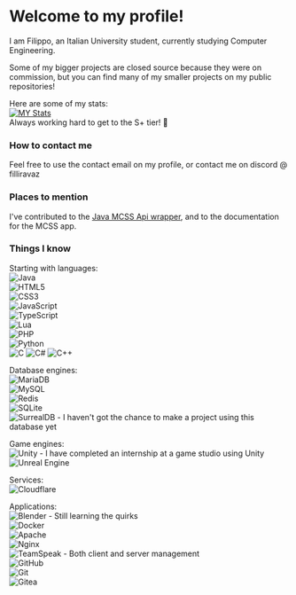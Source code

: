 # Welcome to my profile!

I am Filippo, an Italian University student, currently studying Computer Engineering.

Some of my bigger projects are closed source because they were on commission, but you can find many of my smaller projects on my public repositories!  

Here are some of my stats:  
[![MY Stats](https://github-readme-stats-cyan-six-26.vercel.app/api?username=vaio2005&layout=compact&show_icons=true&theme=dark&custom_title=Vaio2005%27s%20GitHub%20Stats)](https://github.com/vaio2005)<br>
Always working hard to get to the S+ tier! 💪

### How to contact me
Feel free to use the contact email on my profile, or contact me on discord @ filliravaz

### Places to mention
I've contributed to the [Java MCSS Api wrapper](https://github.com/mcserversoft-community/mcss-api-java), and to the documentation for the MCSS app.

### Things I know

Starting with languages:  
![Java](https://img.shields.io/badge/java-%23ED8B00.svg?style=for-the-badge&logo=openjdk&logoColor=white)  
![HTML5](https://img.shields.io/badge/html5-%23E34F26.svg?style=for-the-badge&logo=html5&logoColor=white)  
![CSS3](https://img.shields.io/badge/css3-%231572B6.svg?style=for-the-badge&logo=css3&logoColor=white)  
![JavaScript](https://img.shields.io/badge/javascript-%23323330.svg?style=for-the-badge&logo=javascript&logoColor=%23F7DF1E)  
![TypeScript](https://img.shields.io/badge/typescript-%23007ACC.svg?style=for-the-badge&logo=typescript&logoColor=white)  
![Lua](https://img.shields.io/badge/lua-%232C2D72.svg?style=for-the-badge&logo=lua&logoColor=white)  
![PHP](https://img.shields.io/badge/php-%23777BB4.svg?style=for-the-badge&logo=php&logoColor=white)  
![Python](https://img.shields.io/badge/python-3670A0?style=for-the-badge&logo=python&logoColor=ffdd54)  
![C](https://img.shields.io/badge/c-%2300599C.svg?style=for-the-badge&logo=c&logoColor=white) ![C#](https://img.shields.io/badge/c%23-%23239120.svg?style=for-the-badge&logo=c-sharp&logoColor=white) ![C++](https://img.shields.io/badge/c++-%2300599C.svg?style=for-the-badge&logo=c%2B%2B&logoColor=white)  

Database engines:  
![MariaDB](https://img.shields.io/badge/MariaDB-003545?style=for-the-badge&logo=mariadb&logoColor=white)  
![MySQL](https://img.shields.io/badge/mysql-%2300f.svg?style=for-the-badge&logo=mysql&logoColor=white)  
![Redis](https://img.shields.io/badge/redis-%23DD0031.svg?style=for-the-badge&logo=redis&logoColor=white)  
![SQLite](https://img.shields.io/badge/sqlite-%2307405e.svg?style=for-the-badge&logo=sqlite&logoColor=white)  
![SurrealDB](https://img.shields.io/badge/SurrealDB-FF00A0?style=for-the-badge&logo=surrealdb&logoColor=white) - I haven't got the chance to make a project using this database yet  

Game engines:  
![Unity](https://img.shields.io/badge/unity-%23000000.svg?style=for-the-badge&logo=unity&logoColor=white) - I have completed an internship at a game studio using Unity  
![Unreal Engine](https://img.shields.io/badge/unrealengine-%23313131.svg?style=for-the-badge&logo=unrealengine&logoColor=white)  

Services:  
![Cloudflare](https://img.shields.io/badge/Cloudflare-F38020?style=for-the-badge&logo=Cloudflare&logoColor=white)

Applications:  
![Blender](https://img.shields.io/badge/blender-%23F5792A.svg?style=for-the-badge&logo=blender&logoColor=white) - Still learning the quirks  
![Docker](https://img.shields.io/badge/docker-%230db7ed.svg?style=for-the-badge&logo=docker&logoColor=white)  
![Apache](https://img.shields.io/badge/apache-%23D42029.svg?style=for-the-badge&logo=apache&logoColor=white)  
![Nginx](https://img.shields.io/badge/nginx-%23009639.svg?style=for-the-badge&logo=nginx&logoColor=white)  
![TeamSpeak](https://img.shields.io/badge/TeamSpeak-2580C3?style=for-the-badge&logo=teamspeak&logoColor=white) - Both client and server management  
![GitHub](https://img.shields.io/badge/github-%23121011.svg?style=for-the-badge&logo=github&logoColor=white)  
![Git](https://img.shields.io/badge/git-%23F05033.svg?style=for-the-badge&logo=git&logoColor=white)  
![Gitea](https://img.shields.io/badge/Gitea-34495E?style=for-the-badge&logo=gitea&logoColor=5D9425)  

<!--
**vaio2005/vaio2005** is a ✨ _special_ ✨ repository because its `README.md` (this file) appears on your GitHub profile.

Here are some ideas to get you started:

- 🔭 I’m currently working on ...
- 🌱 I’m currently learning ...
- 👯 I’m looking to collaborate on ...
- 🤔 I’m looking for help with ...
- 💬 Ask me about ...
- 📫 How to reach me: ...
- 😄 Pronouns: ...
- ⚡ Fun fact: ...
-->
